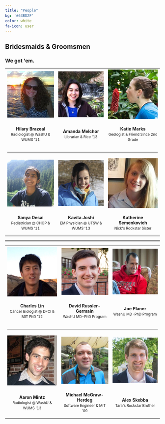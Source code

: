 ```yaml
---
title: "People"
bg: '#63BD2F'
color: white
fa-icon: user
---
```


## Bridesmaids & Groomsmen

### We got 'em.

<table width="100%" align="center" style="table-layout: fixed;">
  <tr align="center">
    <td><img src="img/people/hilary.jpg" class="subtlecircle" alt="Hilary Brazeal, Chief Disaster Creator"></td>
    <td><img src="img/people/amanda.jpg" class="subtlecircle" alt="Amanda Melchor, Dewey is her Decimal"></td>
    <td><img src="img/people/katie.jpg" class="subtlecircle" alt="Katie Marks, She Rocks -- Literally"></td>
  </tr>
  <tr align="center">
    <td><p><b>Hilary Brazeal</b><br><small>Radiologist @ WashU & WUMS '11</small></p></td>
    <td><p><b>Amanda Melchor</b><br><small>Librarian & Rice '13</small></p></td>
    <td><p><b>Katie Marks</b><br><small>Geologist & Friend Since 2nd Grade</small></p></td>
  </tr>
  <tr align="center"><td colspan="3"><hr></td></tr>
    <tr align="center">
    <td><img src="img/people/sanya.jpg" class="subtlecircle" alt="Sanya Desai, Card Shark"></td>
    <td><img src="img/people/kavita.jpg" class="subtlecircle" alt="Kavita Joshi, Mechanically Augmented"></td>
    <td><img src="img/people/katherine.jpg" class="subtlecircle" alt="Katherine Semenkovich, Super-Sis!"></td>
  </tr>
  <tr align="center">
    <td><p><b>Sanya Desai</b><br><small>Pediatrician @ CHOP & WUMS '11</small></p></td>
    <td><p><b>Kavita Joshi</b><br><small>EM Physician @ UTSW & WUMS '13</small></p></td>
    <td><p><b>Katherine Semenkovich</b><br><small>Nick's Rockstar Sister</small></p></td>
  </tr>
</table>

<hr style="margin-bottom:1px"><hr style="margin-top:1px">


<table width="100%" align="center" style="table-layout: fixed;">
  <tr align="center">
    <td><img src="img/people/charles.jpg" class="subtlecircle" alt="Charles Lin, Belligerent"></td>
    <td><img src="img/people/david.jpg" class="subtlecircle" alt="David Russler-Germain, Unindicted Co-conspirator"></td>
    <td><img src="img/people/joe.jpg" class="subtlecircle" alt="Joe Planer, Optically Excited"></td>
  </tr>
  <tr align="center">
    <td><p><b>Charles Lin</b><br><small>Cancer Biologist @ DFCI & MIT PhD '12</small></p></td>
    <td><p><b>David Russler-Germain</b><br><small>WashU MD-PhD Program</small></p></td>
    <td><p><b>Joe Planer</b><br><small>WashU MD-PhD Program</small></p></td>
  </tr>
  <tr align="center"><td colspan="3"><hr></td></tr>
    <tr align="center">
    <td><img src="img/people/aaron.jpg" class="subtlecircle" alt="Aaron Mintz, Sleep Deprived"></td>
    <td><img src="img/people/michael.jpg" class="subtlecircle" alt="Michael McGraw-Herdeg, Panda Aficionado"></td>
    <td><img src="img/people/alex.jpg" class="subtlecircle" alt="Alex Skebba, Killer of Wildlife"></td>
  </tr>
  <tr align="center">
    <td><p><b>Aaron Mintz</b><br><small>Radiologist @ WashU & WUMS '13</small></p></td>
    <td><p><b>Michael McGraw-Herdeg</b><br><small>Software Engineer & MIT '09</small></p></td>
    <td><p><b>Alex Skebba</b><br><small>Tara's Rockstar Brother</small></p></td>
  </tr>
</table>
